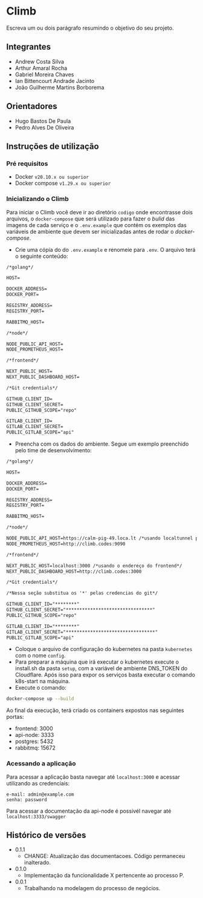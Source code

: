 # Climb

Escreva um ou dois parágrafo resumindo o objetivo do seu projeto.

## Integrantes

- Andrew Costa Silva
- Arthur Amaral Rocha
- Gabriel Moreira Chaves
- Ian Bittencourt Andrade Jacinto
- João Guilherme Martins Borborema

## Orientadores

- Hugo Bastos De Paula
- Pedro Alves De Oliveira

## Instruções de utilização

### Pré requisitos

- Docker `v20.10.x ou superior`
- Docker compose `v1.29.x ou superior`

### Inicializando o Climb

Para iniciar o Climb você deve ir ao diretório `codigo` onde encontrasse dois arquivos, o `docker-compose` que será utilizado para fazer o _bulid_ das imagens de cada serviço e o `.env.example` que contém os exemplos das variáveis de ambiente que devem ser inicializadas antes de rodar o _docker-compose_.

- Crie uma cópia do do `.env.example` e renomeie para `.env`. O arquivo terá o seguinte conteúdo:

```txt
/*golang*/

HOST=

DOCKER_ADDRESS=
DOCKER_PORT=

REGISTRY_ADDRESS=
REGISTRY_PORT=

RABBITMQ_HOST=

/*node*/

NODE_PUBLIC_API_HOST=
NODE_PROMETHEUS_HOST=

/*frontend*/

NEXT_PUBLIC_HOST=
NEXT_PUBLIC_DASHBOARD_HOST=

/*Git credentials*/

GITHUB_CLIENT_ID=
GITHUB_CLIENT_SECRET=
PUBLIC_GITHUB_SCOPE="repo"

GITLAB_CLIENT_ID=
GITLAB_CLIENT_SECRET=
PUBLIC_GITLAB_SCOPE="api"
```

- Preencha com os dados do ambiente. Segue um exemplo preenchido pelo time de desenvolvimento:

```txt
/*golang*/

HOST=

DOCKER_ADDRESS=
DOCKER_PORT=

REGISTRY_ADDRESS=
REGISTRY_PORT=

RABBITMQ_HOST=

/*node*/

NODE_PUBLIC_API_HOST=https://calm-pig-49.loca.lt /*usando localtunnel para expor a porta 3333*/
NODE_PROMETHEUS_HOST=http://climb.codes:9090

/*frontend*/

NEXT_PUBLIC_HOST=localhost:3000 /*usando o endereço do frontend*/
NEXT_PUBLIC_DASHBOARD_HOST=http://climb.codes:3000

/*Git credentials*/

/*Nessa seção substitua os '*' pelas credencias do git*/

GITHUB_CLIENT_ID="********"
GITHUB_CLIENT_SECRET="********************************"
PUBLIC_GITHUB_SCOPE="repo"

GITLAB_CLIENT_ID="********"
GITLAB_CLIENT_SECRET="*********************************"
PUBLIC_GITLAB_SCOPE="api"
```

- Coloque o arquivo de configuração do kubernetes na pasta `kubernetes` com o nome `config`.
- Para preparar a máquina que irá executar o kubernetes execute o install.sh da pasta `setup`, com a variável de ambiente DNS_TOKEN do Cloudflare. Após isso para expor os serviços basta executar o comando k8s-start na máquina.
- Execute o comando:

```bash
docker-compose up --build
```

Ao final da execução, terá criado os containers expostos nas seguintes portas:

- frontend: 3000
- api-node: 3333
- postgres: 5432
- rabbitmq: 15672

### Acessando a aplicação

Para acessar a aplicação basta navegar até `localhost:3000` e acessar utilizando as credenciais:

```
e-mail: admin@example.com
senha: password
```

Para acessar a documentação da api-node é possivél navegar até `localhost:3333/swagger`

## Histórico de versões

- 0.1.1
  - CHANGE: Atualização das documentacoes. Código permaneceu inalterado.
- 0.1.0
  - Implementação da funcionalidade X pertencente ao processo P.
- 0.0.1
  - Trabalhando na modelagem do processo de negócios.
